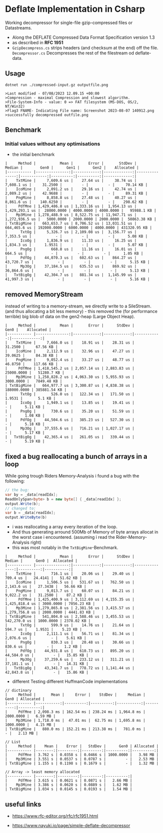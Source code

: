 ﻿# Deflate Implementation in Csharp

Working decompressor for single-file gzip-compressed files or Datastreams. 
- Along the DEFLATE Compressed Data Format Specification version 1.3
- as described in **RFC 1951**
- `GzipDecompress.cs` strips headers (and checksum at the end) off the file. `Decompressor.cs` Decompresses the rest of the filestream od deflate-data.

##  Usage
```
dotnet run ./compressed-input.gz outputfile.png

>Last modified - 07/08/2023 12.09.15 +00:00
>Compression - maximal Compression and slowest algorithm.
>File-System-Info - value: 0 => FAT filesystem (MS-DOS, OS/2, NT/Win32)
>Flag3 FNAME- Indicating File name: Screenshot 2023-08-07 140912.png
>successfully decompressed outfile.png
```

## Benchmark
### Initial values without any optimisations
- the initial benchmark

```
|     Method |           Mean |       Error |       StdDev |         Median |        Gen0 |      Gen1 |      Gen2 |    Allocated |
|----------- |---------------:|------------:|-------------:|---------------:|------------:|----------:|----------:|-------------:|
|    TxtMine |     7,609.6 us |    27.64 us |     38.74 us |     7,608.1 us |     31.2500 |         - |         - |     70.14 KB |
|    IcoMine |     2,091.2 us |    29.16 us |     42.74 us |     2,089.2 us |     42.9688 |         - |         - |     89.31 KB |
|    PngMine |     8,858.8 us |    27.48 us |     40.27 us |     8,861.6 us |    140.6250 |         - |         - |    298.62 KB |
|     PdfMne | 1,429,486.8 us | 1,333.16 us |  1,954.13 us | 1,429,293.1 us |  28000.0000 | 4000.0000 | 4000.0000 |   95988.1 KB |
|    Mp3Mine | 1,278,488.9 us | 8,522.75 us | 11,947.71 us | 1,272,936.5 us |   5000.0000 | 2000.0000 | 2000.0000 |  50863.38 KB |
| TxtBigMine |   663,653.7 us | 8,706.52 us | 13,031.51 us |   664,465.6 us | 192000.0000 | 6000.0000 | 4000.0000 | 431320.95 KB |
|      TxtOg |     5,326.7 us | 2,109.08 us |  3,156.77 us |     7,353.5 us |           - |         - |         - |      5.08 KB |
|      IcoOg |     1,836.9 us |    11.33 us |     16.25 us |     1,834.3 us |      1.9531 |         - |         - |      5.07 KB |
|      PngOg |       668.8 us |    11.16 us |     16.01 us |       664.5 us |           - |         - |         - |      1.05 KB |
|      PdfOg |    44,070.3 us |   602.63 us |    864.27 us |    43,720.7 us |           - |         - |         - |      5.15 KB |
|      Mp3Og |    37,184.5 us |   635.53 us |    869.92 us |    36,864.6 us |           - |         - |         - |      5.13 KB |
|   TxtBigOg |    42,304.7 us |   881.34 us |  1,145.99 us |    41,997.3 us |           - |         - |         - |      5.16 KB |
```
## removed MemoryStream
instead of writing to a memory-stream, we directly write to a SileStream. (and thus allocating a bit less memory)
	- this removed the (for performance terrible) big blob of data on the gen2-heap (Large Object Heap).
```
|     Method |           Mean |       Error |      StdDev |        Gen0 |    Allocated |
|----------- |---------------:|------------:|------------:|------------:|-------------:|
|    TxtMine |     7,666.0 us |    18.91 us |    28.31 us |     31.2500 |     67.56 KB |
|    IcoMine |     2,112.9 us |    32.96 us |    47.27 us |     39.0625 |     84.38 KB |
|    PngMine |     9,052.4 us |    33.27 us |    48.77 us |     46.8750 |    117.66 KB |
|     PdfMne | 1,418,545.2 us | 2,057.14 us | 2,883.83 us |  25000.0000 |   51280.7 KB |
|    Mp3Mine | 1,258,828.2 us | 4,063.30 us | 5,955.93 us |   3000.0000 |   7849.48 KB |
| TxtBigMine |   664,977.7 us | 3,300.87 us | 4,838.38 us | 188000.0000 | 385881.54 KB |
|      TxtOg |       526.0 us |   122.34 us |   171.50 us |      1.9531 |       5.1 KB |
|      IcoOg |     1,949.1 us |    13.85 us |    19.41 us |           - |      5.11 KB |
|      PngOg |       730.6 us |    35.20 us |    51.59 us |           - |      1.08 KB |
|      PdfOg |    44,504.6 us |   385.23 us |   527.30 us |           - |      5.18 KB |
|      Mp3Og |    37,555.6 us |   716.21 us | 1,027.17 us |           - |      5.17 KB |
|   TxtBigOg |    42,365.4 us |   261.05 us |   339.44 us |           - |      5.19 KB |
```
## fixed a bug reallocating a bunch of arrays in a loop
While going trough Riders Memory-Analysis i found a bug with the following:
```csharp
// the bug:
var by = _data[readIdx];
ReadOnlySpan<byte> b = new byte[] { _data[readIdx] };
output.Write(b);
// changed to:
var b = _data[readIdx];
output.WriteByte(b)
```
- i was reallocating a array every iteration of the loop.
- And thus generating arround 500Mb of Memory of byte arrays allocat in the worst case i encountered. (assuming i read the Rider-Memory-Analysis right)
- this was most notably in the `TxtBigMine`-Benchmark.
```
|     Method |           Mean |       Error |      StdDev |         Median |      Gen0 |  Allocated |
|----------- |---------------:|------------:|------------:|---------------:|----------:|-----------:|
|    TxtMine |       716.1 us |    20.06 us |    29.40 us |       709.4 us |   24.4141 |   51.62 KB |
|    IcoMine |     1,506.5 us |   531.67 us |   762.50 us |     2,143.6 us |   27.3438 |   56.66 KB |
|    PngMine |     9,013.7 us |    60.07 us |    84.21 us |     9,022.2 us |   31.2500 |    87.2 KB |
|     PdfMne | 1,425,400.9 us | 3,112.69 us | 4,155.35 us | 1,425,818.4 us | 3000.0000 | 7056.23 KB |
|    Mp3Mine | 1,279,865.8 us | 2,381.56 us | 3,415.57 us | 1,279,756.8 us | 2000.0000 | 4441.83 KB |
| TxtBigMine |   541,804.0 us | 2,588.46 us | 3,455.53 us |   542,270.0 us | 1000.0000 | 2378.02 KB |
|      TxtOg |       599.9 us |    14.76 us |    21.64 us |       594.7 us |    1.9531 |    5.23 KB |
|      IcoOg |     2,111.1 us |    56.71 us |    81.34 us |     2,076.6 us |         - |    5.61 KB |
|      PngOg |       830.3 us |    20.48 us |    30.66 us |       830.6 us |         - |     1.2 KB |
|      PdfOg |    44,931.8 us |   610.73 us |   895.20 us |    44,584.0 us |         - |   15.85 KB |
|      Mp3Og |    37,259.6 us |   233.12 us |   311.21 us |    37,181.1 us |         - |   14.31 KB |
|   TxtBigOg |    43,341.7 us |   778.72 us | 1,141.44 us |    42,843.8 us |         - |   15.86 KB |
```


- different Testing different HuffmanCode implementations
```
// dictinary
|     Method |       Mean |     Error |    StdDev |     Median |      Gen0 | Allocated |
|----------- |-----------:|----------:|----------:|-----------:|----------:|----------:|
|     PdfMne | 2,098.3 ms | 162.54 ms | 238.24 ms | 1,964.8 ms | 2000.0000 |   6.59 MB |
|    Mp3Mine | 1,718.0 ms |  47.01 ms |  62.75 ms | 1,695.8 ms | 1000.0000 |   4.15 MB |
| TxtBigMine |   880.0 ms | 152.21 ms | 213.38 ms |   781.0 ms |         - |   2.13 MB |

// List
|     Method |    Mean |    Error |   StdDev |      Gen0 | Allocated |
|----------- |--------:|---------:|---------:|----------:|----------:|
|     PdfMne | 3.762 s | 0.0358 s | 0.0466 s | 1000.0000 |   3.98 MB |
|    Mp3Mine | 3.551 s | 0.0537 s | 0.0787 s |         - |   2.53 MB |
| TxtBigMine | 1.155 s | 0.1198 s | 0.1679 s |         - |   1.32 MB |

// Array -> least memory allocated
|----------- |--------:|---------:|---------:|----------:|
|     PdfMne | 3.615 s | 0.0621 s | 0.0871 s |   2.66 MB |
|    Mp3Mine | 3.386 s | 0.0620 s | 0.0889 s |   1.62 MB |
| TxtBigMine | 1.034 s | 0.0145 s | 0.0193 s |   1.54 MB |
```

## useful links

- https://www.rfc-editor.org/rfc/rfc1951.html

- https://www.nayuki.io/page/simple-deflate-decompressor
